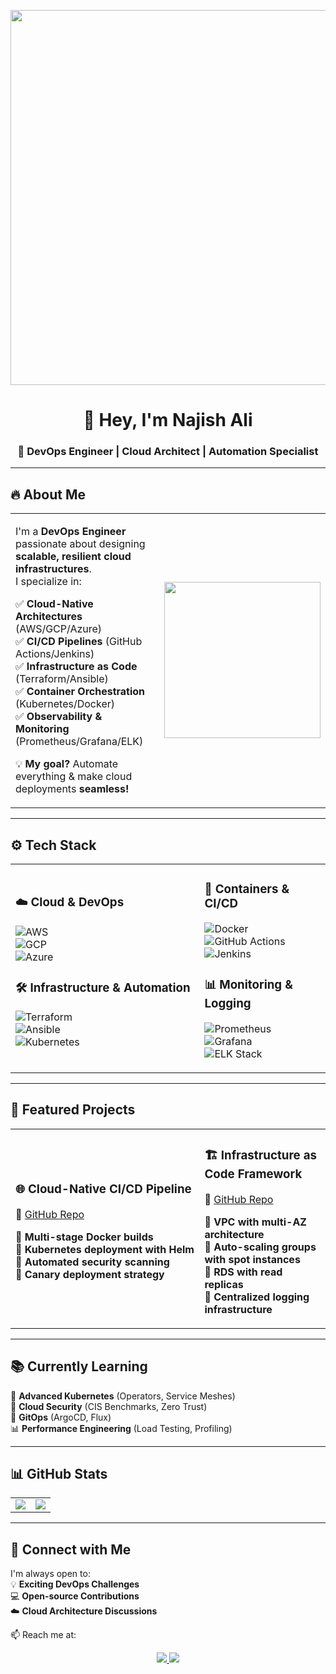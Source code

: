 <!-- Banner GIF -->
<p align="center">
  <img src="https://github.com/Anmol-Baranwal/Cool-GIFs-For-GitHub/assets/74038190/127d79d7-e59d-4aa8-bd18-63b89c666d95" width="600">
</p>

<h1 align="center">👋 Hey, I'm Najish Ali</h1>
<h3 align="center">🚀 DevOps Engineer | Cloud Architect | Automation Specialist</h3>

---

## 🔥 About Me  
<table>
<tr>
<td width="55%">
  
I'm a **DevOps Engineer** passionate about designing **scalable, resilient cloud infrastructures**.  
I specialize in:

✅ **Cloud-Native Architectures** (AWS/GCP/Azure)  
✅ **CI/CD Pipelines** (GitHub Actions/Jenkins)  
✅ **Infrastructure as Code** (Terraform/Ansible)  
✅ **Container Orchestration** (Kubernetes/Docker)  
✅ **Observability & Monitoring** (Prometheus/Grafana/ELK)

💡 **My goal?** Automate everything & make cloud deployments **seamless!**  

</td>
<td width="45%" align="center">
  <img src="https://media.giphy.com/media/Ll22OhMLAlVDb8UQWe/giphy.gif" width="250">
</td>

</table>

---

## ⚙️ Tech Stack  
<table>
<tr>
<td width="60%">

### ☁️ **Cloud & DevOps**
![AWS](https://img.shields.io/badge/AWS-FF9900?style=for-the-badge&logo=amazonaws&logoColor=white)  
![GCP](https://img.shields.io/badge/GCP-4285F4?style=for-the-badge&logo=google-cloud&logoColor=white)  
![Azure](https://img.shields.io/badge/Azure-0089D6?style=for-the-badge&logo=microsoft-azure&logoColor=white)  

### 🛠 **Infrastructure & Automation**
![Terraform](https://img.shields.io/badge/Terraform-7B42BC?style=for-the-badge&logo=terraform&logoColor=white)  
![Ansible](https://img.shields.io/badge/Ansible-EE0000?style=for-the-badge&logo=ansible&logoColor=white)  
![Kubernetes](https://img.shields.io/badge/Kubernetes-326CE5?style=for-the-badge&logo=kubernetes&logoColor=white)  

</td>
<td width="70%">

### 🐳 **Containers & CI/CD**
![Docker](https://img.shields.io/badge/Docker-2496ED?style=for-the-badge&logo=docker&logoColor=white)  
![GitHub Actions](https://img.shields.io/badge/GitHub_Actions-2088FF?style=for-the-badge&logo=github-actions&logoColor=white)  
![Jenkins](https://img.shields.io/badge/Jenkins-D24939?style=for-the-badge&logo=jenkins&logoColor=white)  

### 📊 **Monitoring & Logging**
![Prometheus](https://img.shields.io/badge/Prometheus-E6522C?style=for-the-badge&logo=prometheus&logoColor=white)  
![Grafana](https://img.shields.io/badge/Grafana-F46800?style=for-the-badge&logo=grafana&logoColor=white)  
![ELK Stack](https://img.shields.io/badge/ELK-005571?style=for-the-badge&logo=elastic&logoColor=white)  

</td>
</tr>
</table>

---

## 🚀 Featured Projects  
<table>
<tr>
<td width="60%">

### 🌐 **Cloud-Native CI/CD Pipeline**  
🔗 [GitHub Repo](https://github.com/N176/nodejs-cicd-pipeline)  

🔹 **Multi-stage Docker builds**  
🔹 **Kubernetes deployment with Helm**  
🔹 **Automated security scanning**  
🔹 **Canary deployment strategy**  

</td>
<td width="60%">

### 🏗 **Infrastructure as Code Framework**  
🔗 [GitHub Repo](https://github.com/N176/Two-Tier-Flaskapp)  

🔹 **VPC with multi-AZ architecture**  
🔹 **Auto-scaling groups with spot instances**  
🔹 **RDS with read replicas**  
🔹 **Centralized logging infrastructure**  

</td>
</tr>
</table>

---

## 📚 Currently Learning  
🚀 **Advanced Kubernetes** (Operators, Service Meshes)  
🔐 **Cloud Security** (CIS Benchmarks, Zero Trust)  
🎯 **GitOps** (ArgoCD, Flux)  
📊 **Performance Engineering** (Load Testing, Profiling)  

---

## 📊 GitHub Stats  
<table>
<tr>
<td width="50%">
  <img src="https://github-readme-stats.vercel.app/api?username=Najish-Ali&show_icons=true&theme=radical">
</td>
<td width="60%">
  <img src="https://github-readme-stats.vercel.app/api/top-langs/?username=Najish-Ali&layout=compact&theme=nightowl">
</td>
</tr>
</table>

---

## 🤝 Connect with Me  
I'm always open to:  
💡 **Exciting DevOps Challenges**  
💻 **Open-source Contributions**  
☁️ **Cloud Architecture Discussions**  

📫 Reach me at:  
<p align="center">
  <a href="https://www.linkedin.com/in/sayyed-najish-ali-7b09a0257">
    <img src="https://img.shields.io/badge/LinkedIn-0A66C2?style=for-the-badge&logo=linkedin&logoColor=white">
  </a>
  <a href="mailto:sayyednajishali@gmail.com">
    <img src="https://img.shields.io/badge/Email-EA4335?style=for-the-badge&logo=gmail&logoColor=white">
  </a>
</p>
